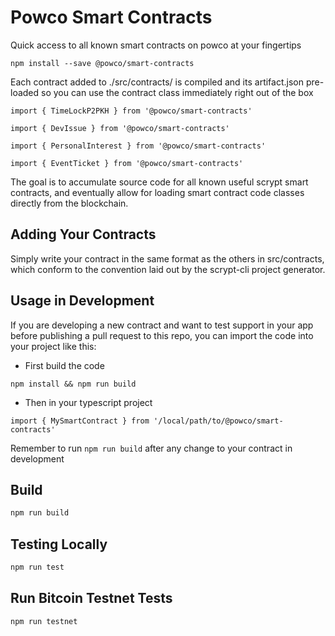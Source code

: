 # Powco Smart Contracts

Quick access to all known smart contracts on powco at your fingertips

```
npm install --save @powco/smart-contracts
```

Each contract added to ./src/contracts/ is compiled and its artifact.json pre-loaded
so you can use the contract class immediately right out of the box

```
import { TimeLockP2PKH } from '@powco/smart-contracts'

import { DevIssue } from '@powco/smart-contracts'

import { PersonalInterest } from '@powco/smart-contracts'

import { EventTicket } from '@powco/smart-contracts'

```

The goal is to accumulate source code for all known useful scrypt smart contracts,
and eventually allow for loading smart contract code classes directly from the
blockchain.

## Adding Your Contracts

Simply write your contract in the same format as the others in src/contracts, which
conform to the convention laid out by the scrypt-cli project generator. 

## Usage in Development

If you are developing a new contract and want to test support in your app before
publishing a pull request to this repo, you can import the code into your project like
this:

- First build the code

`npm install && npm run build`

- Then in your typescript project

```
import { MySmartContract } from '/local/path/to/@powco/smart-contracts'

```

Remember to run `npm run build` after any change to your contract in development

## Build

```sh
npm run build
```

## Testing Locally

```sh
npm run test
```

## Run Bitcoin Testnet Tests

```sh
npm run testnet
```
